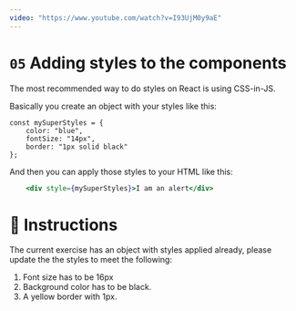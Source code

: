 ```yaml
---
video: "https://www.youtube.com/watch?v=I93UjM0y9aE"
---
```


# `05` Adding styles to the components

The most recommended way to do styles on React is using CSS-in-JS.

Basically you create an object with your styles like this:

```JS
const mySuperStyles = {
    color: "blue",
    fontSize: "14px",
    border: "1px solid black"
};
```

And then you can apply those styles to your HTML like this:

```jsx
    <div style={mySuperStyles}>I am an alert</div>
```

# :speech_balloon: Instructions

The current exercise has an object with styles applied already, please update the the styles to meet the following:

1. Font size has to be 16px
2. Background color has to be black.
3. A yellow border with 1px.



